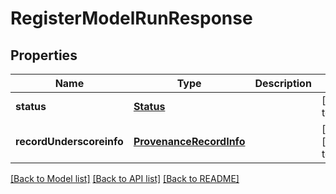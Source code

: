 # RegisterModelRunResponse

## Properties
Name | Type | Description | Notes
------------ | ------------- | ------------- | -------------
**status** | [**Status**](Status.md) |  | [default to null]
**recordUnderscoreinfo** | [**ProvenanceRecordInfo**](ProvenanceRecordInfo.md) |  | [optional] [default to null]

[[Back to Model list]](../README.md#documentation-for-models) [[Back to API list]](../README.md#documentation-for-api-endpoints) [[Back to README]](../README.md)


